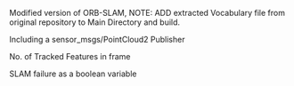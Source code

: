 Modified version of ORB-SLAM, NOTE: ADD extracted Vocabulary file from original repository to Main Directory and build. 

Including a sensor_msgs/PointCloud2 Publisher

No. of Tracked Features in frame 

SLAM failure as a boolean variable  
